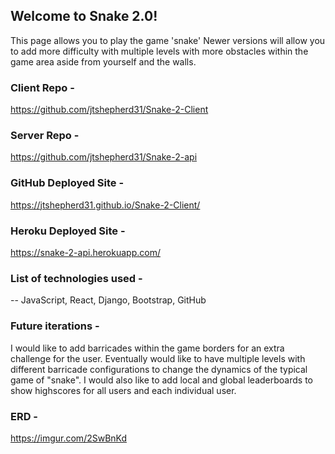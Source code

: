 ## Welcome to Snake 2.0!

This page allows you to play the game 'snake'
Newer versions will allow you to add more difficulty with multiple levels with more obstacles within the game area aside from yourself and the walls.


### Client Repo -

https://github.com/jtshepherd31/Snake-2-Client

### Server Repo -

https://github.com/jtshepherd31/Snake-2-api


### GitHub Deployed Site -
https://jtshepherd31.github.io/Snake-2-Client/

### Heroku Deployed Site -
https://snake-2-api.herokuapp.com/


### List of technologies used -

-- JavaScript, React, Django, Bootstrap, GitHub


### Future iterations -

I would like to add barricades within the game borders for an extra challenge for the user. Eventually would like to have multiple levels with different barricade configurations to change the dynamics of the typical game of "snake". I would also like to add local and global leaderboards to show highscores for all users and each individual user.


### ERD -
https://imgur.com/2SwBnKd
